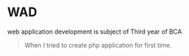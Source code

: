 # WAD
web application development is subject of Third year of BCA
> When I tried to create php application for first time.
